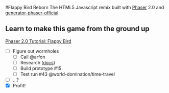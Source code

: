 #Flappy Bird Reborn
The HTML5 Javascript remix built with [Phaser](http://phaser.io) 2.0 and [generator-phaser-official](http://github.com/codevinsky/generator-phaser-official)

## Learn to make this game from the ground up
[Phaser 2.0 Tutorial: Flappy Bird](http://codevinsky.ghost.io/phaser-2-0-tutorial-flappy-bird-part-1/)


- [ ] Figure out wormholes
  - [ ] Call @arfon
  - [ ] Research ([docs](http://en.wikipedia.org/wiki/Wormhole#Time_travel))
  - [ ] Build prototype #15
  - [ ] Test run #43 @world-domination/time-travel
- [ ] ...?
- [x] Profit!

